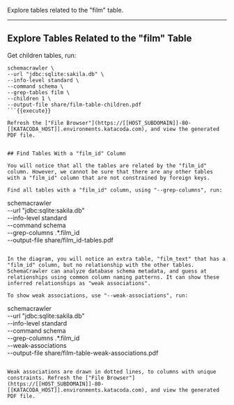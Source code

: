 Explore tables related to the "film" table.

-----

## Explore Tables Related to the "film" Table

Get children tables, run:

```
schemacrawler \
--url "jdbc:sqlite:sakila.db" \
--info-level standard \
--command schema \
--grep-tables film \
--children 1 \
--output-file share/film-table-children.pdf
```{{execute}}

Refresh the ["File Browser"](https://[[HOST_SUBDOMAIN]]-80-[[KATACODA_HOST]].environments.katacoda.com), and view the generated PDF file.


## Find Tables With a "film_id" Column

You will notice that all the tables are related by the "film_id" column. However, we cannot be sure that there are any other tables with a "film_id" column that are not constrained by foreign keys.

Find all tables with a "film_id" column, using "--grep-columns", run:

```
schemacrawler \
--url "jdbc:sqlite:sakila.db" \
--info-level standard \
--command schema \
--grep-columns .*\.film_id \
--output-file share/film_id-tables.pdf
```{{execute}}

In the diagram, you will notice an extra table, "film_text" that has a "film_id" column, but no relationship with the other tables. SchemaCrawler can analyze database schema metadata, and guess at relationships using common column naming patterns. It can show these inferred relationships as "weak associations".

To show weak associations, use "--weak-associations", run:

```
schemacrawler \
--url "jdbc:sqlite:sakila.db" \
--info-level standard \
--command schema \
--grep-columns .*\.film_id \
--weak-associations \
--output-file share/film-table-weak-associations.pdf
```{{execute}}

Weak associations are drawn in dotted lines, to columns with unique constraints. Refresh the ["File Browser"](https://[[HOST_SUBDOMAIN]]-80-[[KATACODA_HOST]].environments.katacoda.com), and view the generated PDF file.

